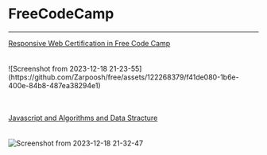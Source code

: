 <h1>FreeCodeCamp</h1>
<hr>
<a href="https://www.freecodecamp.org/certification/minicode/responsive-web-design">Responsive Web Certification in Free Code Camp</a>
<br>
<br>
<br>
![Screenshot from 2023-12-18 21-23-55](https://github.com/Zarpoosh/free/assets/122268379/f41de080-1b6e-400e-84b8-487ea38294e1)

<br>
<br>
<br>

<a href="https://www.freecodecamp.org/certification/minicode/javascript-algorithms-and-data-structures">Javascript and Algorithms and Data Stracture</a>
<br>
<br>
<br>
![Screenshot from 2023-12-18 21-32-47](https://github.com/Zarpoosh/free/assets/122268379/6e128f73-d104-4c4d-a472-a5c2507b5f6d)
